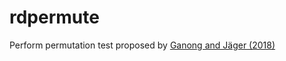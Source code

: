 # rdpermute

Perform permutation test proposed by [Ganong and Jäger (2018)](https://www.tandfonline.com/doi/full/10.1080/01621459.2017.1328356)